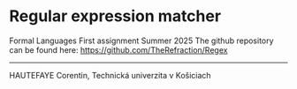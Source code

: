 # Regular expression matcher
Formal Languages First assignment Summer 2025
The github repository can be found here: https://github.com/TheRefraction/Regex
___
HAUTEFAYE Corentin, Technická univerzita v Košiciach

